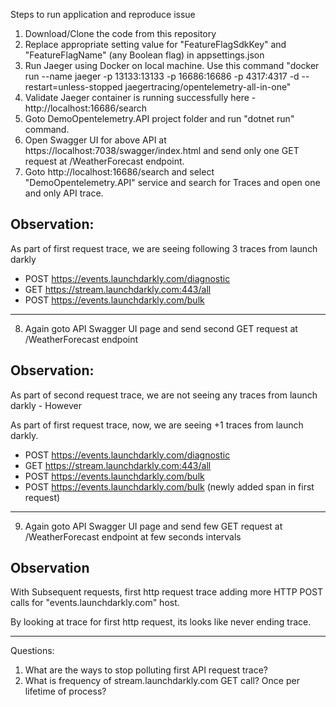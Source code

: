 Steps to run application and reproduce issue

1. Download/Clone the code from this repository
2. Replace appropriate setting value for "FeatureFlagSdkKey" and "FeatureFlagName" (any Boolean flag) in appsettings.json
3. Run Jaeger using Docker on local machine. Use this command "docker run --name jaeger -p 13133:13133 -p 16686:16686 -p 4317:4317 -d --restart=unless-stopped jaegertracing/opentelemetry-all-in-one"
4. Validate Jaeger container is running successfully here - http://localhost:16686/search
5. Goto DemoOpentelemetry.API project folder and run "dotnet run" command.
6. Open Swagger UI for above API at https://localhost:7038/swagger/index.html and send only one GET request at /WeatherForecast endpoint.
7. Goto http://localhost:16686/search and select "DemoOpentelemetry.API" service and search for Traces and open one and only API trace.

Observation:
-----------------------------------------------------------------------------------
As part of first request trace, we are seeing following 3 traces from launch darkly
 - POST https://events.launchdarkly.com/diagnostic
 - GET  https://stream.launchdarkly.com:443/all
 - POST https://events.launchdarkly.com/bulk
-----------------------------------------------------------------------------------

8. Again goto API Swagger UI page and send second GET request at /WeatherForecast endpoint

Observation:
------------------------------------------------------------------------------------------
As part of second request trace, we are not seeing any traces from launch darkly - However

As part of first request trace, now, we are seeing +1 traces from launch darkly.
 - POST https://events.launchdarkly.com/diagnostic
 - GET  https://stream.launchdarkly.com:443/all
 - POST https://events.launchdarkly.com/bulk
 - POST https://events.launchdarkly.com/bulk (newly added span in first request)
------------------------------------------------------------------------------------------

9. Again goto API Swagger UI page and send few GET request at /WeatherForecast endpoint at few seconds intervals

Observation
----------------------------------------------------------------------------------------------------------------
With Subsequent requests, first http request trace adding more HTTP POST calls for "events.launchdarkly.com" host. 

By looking at trace for first http request, its looks like never ending trace.

-----------------------------------------------------------------------------------------------------------------

Questions:
1. What are the ways to stop polluting first API request trace?
2. What is frequency of stream.launchdarkly.com GET call? Once per lifetime of process?
